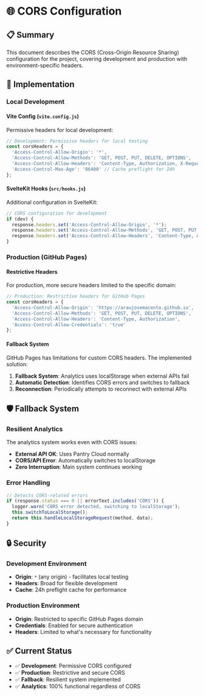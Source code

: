 # 🌐 CORS Configuration

## 📋 Summary

This document describes the CORS (Cross-Origin Resource Sharing) configuration for the project, covering development and production with environment-specific headers.

## 🔧 Implementation

### Local Development

#### Vite Config (`vite.config.js`)

Permissive headers for local development:

```javascript
// Development: Permissive headers for local testing
const corsHeaders = {
  'Access-Control-Allow-Origin': '*',
  'Access-Control-Allow-Methods': 'GET, POST, PUT, DELETE, OPTIONS',
  'Access-Control-Allow-Headers': 'Content-Type, Authorization, X-Requested-With',
  'Access-Control-Max-Age': '86400' // Cache preflight for 24h
};
```

#### SvelteKit Hooks (`src/hooks.js`)

Additional configuration in SvelteKit:

```javascript
// CORS configuration for development
if (dev) {
  response.headers.set('Access-Control-Allow-Origin', '*');
  response.headers.set('Access-Control-Allow-Methods', 'GET, POST, PUT, DELETE, OPTIONS');
  response.headers.set('Access-Control-Allow-Headers', 'Content-Type, Authorization');
}
```

### Production (GitHub Pages)

#### Restrictive Headers

For production, more secure headers limited to the specific domain:

```javascript
// Production: Restrictive headers for GitHub Pages
const corsHeaders = {
  'Access-Control-Allow-Origin': 'https://araujosemacento.github.io',
  'Access-Control-Allow-Methods': 'GET, POST, PUT, DELETE, OPTIONS',
  'Access-Control-Allow-Headers': 'Content-Type, Authorization',
  'Access-Control-Allow-Credentials': 'true'
};
```

#### Fallback System

GitHub Pages has limitations for custom CORS headers. The implemented solution:

1. **Fallback System**: Analytics uses localStorage when external APIs fail
2. **Automatic Detection**: Identifies CORS errors and switches to fallback
3. **Reconnection**: Periodically attempts to reconnect with external APIs

## 🛡️ Fallback System

### Resilient Analytics

The analytics system works even with CORS issues:

- **External API OK**: Uses Pantry Cloud normally
- **CORS/API Error**: Automatically switches to localStorage
- **Zero Interruption**: Main system continues working

### Error Handling

```javascript
// Detects CORS-related errors
if (response.status === 0 || errorText.includes('CORS')) {
  logger.warn('CORS error detected, switching to localStorage');
  this.switchToLocalStorage();
  return this.handleLocalStorageRequest(method, data);
}
```

## 🔒 Security

### Development Environment

- **Origin**: `*` (any origin) - facilitates local testing
- **Headers**: Broad for flexible development
- **Cache**: 24h preflight cache for performance

### Production Environment

- **Origin**: Restricted to specific GitHub Pages domain
- **Credentials**: Enabled for secure authentication
- **Headers**: Limited to what's necessary for functionality

## ✅ Current Status

- ✅ **Development**: Permissive CORS configured
- ✅ **Production**: Restrictive and secure CORS
- ✅ **Fallback**: Resilient system implemented
- ✅ **Analytics**: 100% functional regardless of CORS
